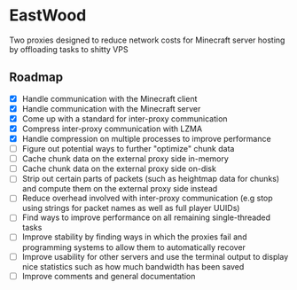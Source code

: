 # EastWood
Two proxies designed to reduce network costs for Minecraft server hosting by offloading tasks to shitty VPS

## Roadmap

* [x] Handle communication with the Minecraft client
* [x] Handle communication with the Minecraft server
* [x] Come up with a standard for inter-proxy communication
* [x] Compress inter-proxy communication with LZMA
* [x] Handle compression on multiple processes to improve performance
* [ ] Figure out potential ways to further "optimize" chunk data
* [ ] Cache chunk data on the external proxy side in-memory
* [ ] Cache chunk data on the external proxy side on-disk
* [ ] Strip out certain parts of packets (such as heightmap data for chunks) and compute them on the external proxy side instead
* [ ] Reduce overhead involved with inter-proxy communication (e.g stop using strings for packet names as well as full player UUIDs)
* [ ] Find ways to improve performance on all remaining single-threaded tasks
* [ ] Improve stability by finding ways in which the proxies fail and programming systems to allow them to automatically recover
* [ ] Improve usability for other servers and use the terminal output to display nice statistics such as how much bandwidth has been saved
* [ ] Improve comments and general documentation
